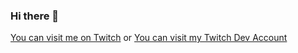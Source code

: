 ### Hi there 👋

[You can visit me on Twitch](https://twitch.tv/mettbroetchen43) or [You can visit my Twitch Dev Account](https://twitch.tv/mettbroetchen43_dev)


<!--
**mettbroetchen43/mettbroetchen43** is a ✨ _special_ ✨ repository because its `README.md` (this file) appears on your GitHub profile.

Here are some ideas to get you started:

- 🔭 I’m currently working on ...
- 🌱 I’m currently learning ...
- 👯 I’m looking to collaborate on ...
- 🤔 I’m looking for help with ...
- 💬 Ask me about ...
- 📫 How to reach me: ...
- 😄 Pronouns: ...
- ⚡ Fun fact: ...
-->
